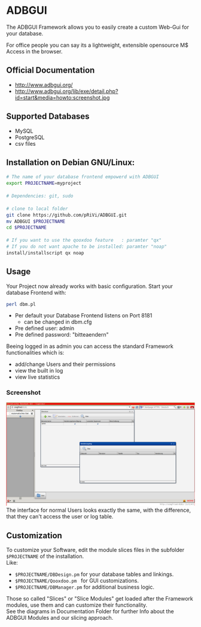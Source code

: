 # ADBGUI

The ADBGUI Framework allows you to easily create a custom Web-Gui for your database. 

For office people you can say its a lightweight, extensible opensource  M$ Access in the browser.


## Official Documentation
* http://www.adbgui.org/    
* http://www.adbgui.org/lib/exe/detail.php?id=start&media=howto:screenshot.jpg

## Supported Databases
* MySQL
* PostgreSQL
* csv files


## Installation on Debian GNU/Linux:

```bash
# The name of your database frontend empowerd with ADBGUI
export PROJECTNAME=myproject

# Dependencies: git, sudo

# clone to local folder
git clone https://github.com/pRiVi/ADBGUI.git
mv ADBGUI $PROJECTNAME
cd $PROJECTNAME

# If you want to use the qooxdoo feature   : paramter "qx"
# If you do not want apache to be installed: paramter "noap"
install/installscript qx noap
```
## Usage
Your Project now already works with basic configuration.
Start your database Frontend with:
```bash
perl dbm.pl
```
* Per default your Database Frontend listens on Port 8181
  * can be changed in dbm.cfg
* Pre defined user:      admin
* Pre defined password: "bitteaendern"

Beeing logged in as admin you can access the standard Framework functionalities which is:
* add/change Users and their permissions
* view the built in log
* view live statistics

### Screenshot
![admin_interface](./Documentation/screenshot_admin_user.png)
The interface for normal Users looks exactly the same, with the difference,
that they can't access the user or log table.


## Customization
To customize your Software, edit the module slices files
in the subfolder `$PROJECTNAME` of the installation.  
Like:
* `$PROJECTNAME/DBDesign.pm` for your database tables and linkings.
* `$PROJECTNAME/Qooxdoo.pm ` for GUI customizations.
* `$PROJECTNAME/DBManager.pm` for additional business logic.  

Those so called "Slices" or "Slice Modules" get loaded after the Framework modules, use them
and can customize their functionality.   
See the diagrams in Documentation Folder for further Info about the ADBGUI Modules and our slicing approach.
